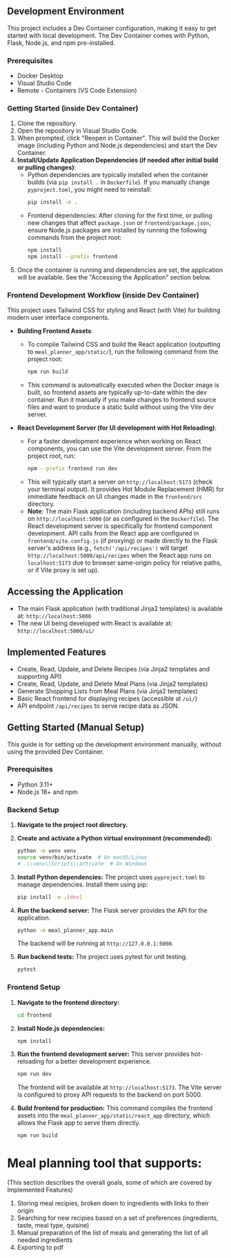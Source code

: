 ## Development Environment

This project includes a Dev Container configuration, making it easy to get started with local development. The Dev Container comes with Python, Flask, Node.js, and npm pre-installed.


### Prerequisites

- Docker Desktop
- Visual Studio Code
- Remote - Containers (VS Code Extension)

### Getting Started (inside Dev Container)

1.  Clone the repository.
2.  Open the repository in Visual Studio Code.
3.  When prompted, click "Reopen in Container". This will build the Docker image (including Python and Node.js dependencies) and start the Dev Container.
4.  **Install/Update Application Dependencies (if needed after initial build or pulling changes)**:
    *   Python dependencies are typically installed when the container builds (via `pip install .` in `Dockerfile`). If you manually change `pyproject.toml`, you might need to reinstall:
        ```bash
        pip install -e .
        ```
    *   Frontend dependencies: After cloning for the first time, or pulling new changes that affect `package.json` or `frontend/package.json`, ensure Node.js packages are installed by running the following commands from the project root:
        ```bash
        npm install
        npm install --prefix frontend
        ```
5.  Once the container is running and dependencies are set, the application will be available. See the "Accessing the Application" section below.


### Frontend Development Workflow (inside Dev Container)

This project uses Tailwind CSS for styling and React (with Vite) for building modern user interface components.

*   **Building Frontend Assets**:
    *   To compile Tailwind CSS and build the React application (outputting to `meal_planner_app/static/`), run the following command from the project root:
        ```bash
        npm run build
        ```
    *   This command is automatically executed when the Docker image is built, so frontend assets are typically up-to-date within the dev container. Run it manually if you make changes to frontend source files and want to produce a static build without using the Vite dev server.

*   **React Development Server (for UI development with Hot Reloading)**:
    *   For a faster development experience when working on React components, you can use the Vite development server. From the project root, run:
        ```bash
        npm --prefix frontend run dev
        ```
    *   This will typically start a server on `http://localhost:5173` (check your terminal output). It provides Hot Module Replacement (HMR) for immediate feedback on UI changes made in the `frontend/src` directory.
    *   **Note**: The main Flask application (including backend APIs) still runs on `http://localhost:5000` (or as configured in the `Dockerfile`). The React development server is specifically for frontend component development. API calls from the React app are configured in `frontend/vite.config.js` (if proxying) or made directly to the Flask server's address (e.g., `fetch('/api/recipes')` will target `http://localhost:5000/api/recipes` when the React app runs on `localhost:5173` due to browser same-origin policy for relative paths, or if Vite proxy is set up).

## Accessing the Application

*   The main Flask application (with traditional Jinja2 templates) is available at: `http://localhost:5000`
*   The new UI being developed with React is available at: `http://localhost:5000/ui/`

## Implemented Features

- Create, Read, Update, and Delete Recipes (via Jinja2 templates and supporting API)
- Create, Read, Update, and Delete Meal Plans (via Jinja2 templates)
- Generate Shopping Lists from Meal Plans (via Jinja2 templates)
- Basic React frontend for displaying recipes (accessible at `/ui/`)
- API endpoint `/api/recipes` to serve recipe data as JSON.

## Getting Started (Manual Setup)

This guide is for setting up the development environment manually, without using the provided Dev Container.

### Prerequisites

*   Python 3.11+
*   Node.js 18+ and npm

### Backend Setup

1.  **Navigate to the project root directory.**

2.  **Create and activate a Python virtual environment (recommended):**
    ```bash
    python -m venv venv
    source venv/bin/activate  # On macOS/Linux
    # .\\venv\\Scripts\\activate  # On Windows
    ```

3.  **Install Python dependencies:**
    The project uses `pyproject.toml` to manage dependencies. Install them using pip:
    ```bash
    pip install -e .[dev]
    ```

4.  **Run the backend server:**
    The Flask server provides the API for the application.
    ```bash
    python -m meal_planner_app.main
    ```
    The backend will be running at `http://127.0.0.1:5000`.

5.  **Run backend tests:**
    The project uses pytest for unit testing.
    ```bash
    pytest
    ```

### Frontend Setup

1.  **Navigate to the frontend directory:**
    ```bash
    cd frontend
    ```

2.  **Install Node.js dependencies:**
    ```bash
    npm install
    ```

3.  **Run the frontend development server:**
    This server provides hot-reloading for a better development experience.
    ```bash
    npm run dev
    ```
    The frontend will be available at `http://localhost:5173`. The Vite server is configured to proxy API requests to the backend on port 5000.

4.  **Build frontend for production:**
    This command compiles the frontend assets into the `meal_planner_app/static/react_app` directory, which allows the Flask app to serve them directly.
    ```bash
    npm run build
    ```

# Meal planning tool that supports:
(This section describes the overall goals, some of which are covered by Implemented Features)
1. Storing meal recipies, broken down to ingredients with links to their origin
2. Searching for new recipies based on a set of preferences (ingredients, taste, meal type, quisine)
3. Manual preparation of the list of meals and generating the list of all needed ingredients
4. Exporting to pdf
